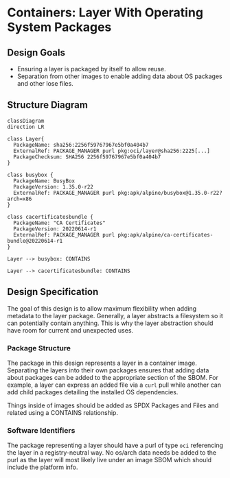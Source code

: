 # Containers: Layer With Operating System Packages

## Design Goals

* Ensuring a layer is packaged by itself to allow reuse.
* Separation from other images to enable adding data about
OS packages and other lose files.

## Structure Diagram

```mermaid
classDiagram
direction LR

class Layer{
  PackageName: sha256:2256f59767967e5bf0a404b7
  ExternalRef: PACKAGE_MANAGER purl pkg:oci/layer@sha256:2225[...]
  PackageChecksum: SHA256 2256f59767967e5bf0a404b7
}

class busybox {
  PackageName: BusyBox
  PackageVersion: 1.35.0-r22
  ExternalRef: PACKAGE_MANAGER purl pkg:apk/alpine/busybox@1.35.0-r22?arch=x86
}

class cacertificatesbundle {
  PackageName: "CA Certificates"
  PackageVersion: 20220614-r1
  ExternalRef: PACKAGE_MANAGER purl pkg:apk/alpine/ca-certificates-bundle@20220614-r1
}

Layer --> busybox: CONTAINS

Layer --> cacertificatesbundle: CONTAINS
```

## Design Specification

The goal of this design is to allow maximum flexibility when adding metadata
to the layer package. Generally, a layer abstracts a filesystem so it can
potentially contain anything. This is why the layer abstraction should have
room for current and unexpected uses.

### Package Structure

The package in this design represents a layer in a container image. Separating the
layers into their own packages ensures that adding data about packages can be added
to the appropriate section of the SBOM. For example, a layer can express an added file
via a `curl` pull while another can add child packages detailing the installed OS
dependencies.

Things inside of images should be added as SPDX Packages and Files and related using a
CONTAINS relationship.

### Software Identifiers

The package representing a layer should have a purl of type `oci` referencing the
layer in a registry-neutral way. No os/arch data needs be added to the purl as
the layer will most likely live under an image SBOM which should include the platform
info.
